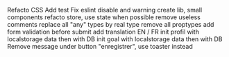 Refacto CSS
Add test
Fix eslint disable and warning
create lib, small components
refacto store, use state when possible
remove useless comments
replace all "any" types by real type
remove all proptypes
add form validation before submit
add translation EN / FR
init profil with localstorage data then with DB
init goal with localstorage data then with DB
Remove message under button "enregistrer", use toaster instead
